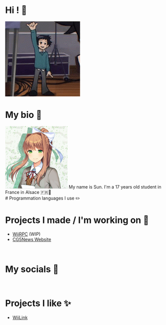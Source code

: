 # Hi ! 👋

![Wallace Wells waving](https://github.com/HappySunnySun/HappySunnysun/blob/main/wallace-wells-wallace.gif)
<br>
# My bio 💬

<img src='https://github.com/HappySunnySun/HappySunnysun/blob/main/01288b4c742d16eaa964f4e285aa60f2.png' width='200'/>  
My name is Sun. I'm a 17 years old student in France in Alsace 🇫🇷🥨
<br>
# Programmation languages I use ✏️
<br>

# Projects I made / I'm working on 📝
- [WiiRPC](https://github.com/HappySunnySun/WiiRPC) (WIP)  
- [CG5News Website](https://github.com/HappySunnySun/CG5News)
<br>

# My socials 📱
<br>

# Projects I like ✨
- [WiiLink](https://github.com/wiilink24)
